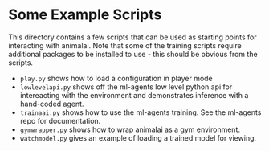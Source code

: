 # Some Example Scripts

This directory contains a few scripts that can be used as starting points for interacting with animalai. Note that some of the training scripts require additional packages to be installed to use - this should be obvious from the scripts.

- `play.py` shows how to load a configuration in player mode
- `lowlevelapi.py` shows off the ml-agents low level python api for intereacting with the environment and demonstrates inference with a hand-coded agent.
- `trainaai.py` shows how to use the ml-agents training. See the ml-agents repo for documentation.
- `gymwrapper.py` shows how to wrap animalai as a gym environment. 
- `watchmodel.py` gives an example of loading a trained model for viewing.
